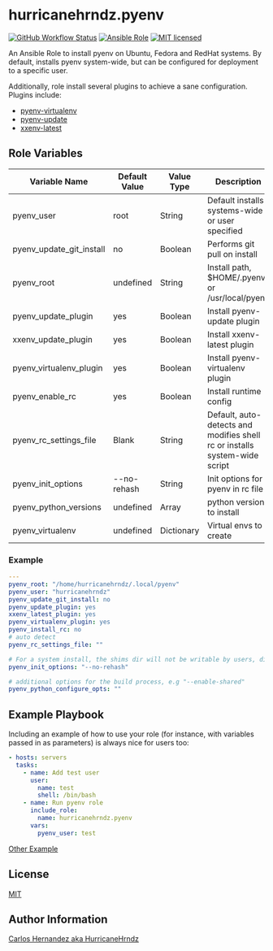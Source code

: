 # hurricanehrndz.pyenv

[![GitHub Workflow Status](https://img.shields.io/github/workflow/status/hurricanehrndz/ansible-pyenv/CI?style=for-the-badge)](https://github.com/hurricanehrndz/ansible-pyenv/actions)
[![Ansible Role](https://img.shields.io/ansible/role/d/44292?style=for-the-badge)](https://galaxy.ansible.com/hurricanehrndz/pyenv)
[![MIT licensed](https://img.shields.io/badge/license-MIT-blue.svg?style=for-the-badge)](https://raw.githubusercontent.com/hurricanehrndz/ansible-pyenv/master/LICENSE)

An Ansible Role to install pyenv on Ubuntu, Fedora and RedHat systems. By
default, installs pyenv system-wide, but can be configured for deployment to a
specific user.

Additionally, role install several plugins to achieve a sane configuration.
Plugins include:

- [pyenv-virtualenv](https://github.com/pyenv/pyenv-virtualenv)
- [pyenv-update](https://github.com/pyenv/pyenv-update)
- [xxenv-latest](https://github.com/momo-lab/xxenv-latest)

## Role Variables

| Variable Name            | Default Value | Value Type | Description                                                                |
| ------------------------ | ------------- | ---------- | -------------------------------------------------------------------------- |
| pyenv_user               | root          | String     | Default installs systems-wide or user specified                            |
| pyenv_update_git_install | no            | Boolean    | Performs git pull on install                                               |
| pyenv_root               | undefined     | String     | Install path, \$HOME/.pyenv or /usr/local/pyenv                            |
| pyenv_update_plugin      | yes           | Boolean    | Install pyenv-update plugin                                                |
| xxenv_update_plugin      | yes           | Boolean    | Install xxenv-latest plugin                                                |
| pyenv_virtualenv_plugin  | yes           | Boolean    | Install pyenv-virtualenv plugin                                            |
| pyenv_enable_rc          | yes           | Boolean    | Install runtime config                                                     |
| pyenv_rc_settings_file   | Blank         | String     | Default, auto-detects and modifies shell rc or installs system-wide script |
| pyenv_init_options       | --no-rehash   | String     | Init options for pyenv in rc file                                          |
| pyenv_python_versions    | undefined     | Array      | python version to install                                                  |
| pyenv_virtualenv         | undefined     | Dictionary | Virtual envs to create                                                     |

### Example

```yaml
---
pyenv_root: "/home/hurricanehrndz/.local/pyenv"
pyenv_user: "hurricanehrndz"
pyenv_update_git_install: no
pyenv_update_plugin: yes
xxenv_latest_plugin: yes
pyenv_virtualenv_plugin: yes
pyenv_install_rc: no
# auto detect
pyenv_rc_settings_file: ""

# For a system install, the shims dir will not be writable by users, disable rehashing
pyenv_init_options: "--no-rehash"

# additional options for the build process, e.g "--enable-shared"
pyenv_python_configure_opts: ""
```

## Example Playbook

Including an example of how to use your role (for instance, with variables
passed in as parameters) is always nice for users too:

```yaml
- hosts: servers
  tasks:
    - name: Add test user
      user:
        name: test
        shell: /bin/bash
    - name: Run pyenv role
      include_role:
        name: hurricanehrndz.pyenv
      vars:
        pyenv_user: test
```

[Other Example](./molecule/default/playbook.yml)

## License

[MIT](LICENSE)

## Author Information

[Carlos Hernandez aka HurricaneHrndz](https://github.com/hurricanehrndz)
